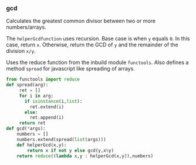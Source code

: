 ### gcd

Calculates the greatest common divisor between two or more numbers/arrays.

The `helperGcdfunction` uses recursion. Base case is when `y` equals `0`. In this case, return `x`. Otherwise, return the GCD of `y` and the remainder of the division `x/y`.

Uses the reduce function from the inbuild module `functools`. Also defines a method `spread` for javascript like spreading of arrays.

``` python
from functools import reduce
def spread(arg):
     ret = []
     for i in arg:
       if isinstance(i,list):
         ret.extend(i)
       else:
         ret.append(i)
     return ret
def gcd(*args):
    numbers = []
    numbers.extend(spread(list(args)))
    def helperGcd(x,y):
        return x if not y else gcd(y,x%y)
    return reduce((lambda x,y : helperGcd(x,y)),numbers)
```